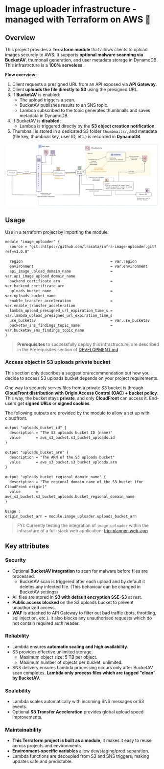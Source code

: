 # Image uploader infrastructure - managed with Terraform on AWS 🚧

## Overview

This project provides a **Terraform module** that allows clients to upload images securely to AWS.
It supports **optional malware scanning via BucketAV**, thumbnail generation, and user metadata storage in DynamoDB.
This infrastrcture is a **100% serveless**.

**Flow overview:**

1. Client requests a presigned URL from an API exposed via **API Gateway**.
2. Client **uploads the file directly to S3** using the presigned URL.
3. If **BucketAV** is enabled:
   - The upload triggers a scan.
   - BucketAV publishes results to an SNS topic.
   - Lambda subscribed to the topic generates thumbnails and saves metadata in DynamoDB.
4. If BucketAV is **disabled**:
   - Lambda is triggered directly by the **S3 object creation notification**.
5. Thumbnail is stored in a dedicated S3 folder `thumbnails/`, and metadata (file key, thumbnail key, user ID, etc.) is recorded in **DynamoDB**.


<img src="docs/upload-image-infra.png" alt="image-uploader-infrastructure">

## Usage

Use in a terraform project by importing the module:

```text
module "image_uploader" {
  source = "git::https://github.com/lrasata/infra-image-uploader.git?ref=v1.0.0"

  region                                        = var.region
  environment                                   = var.environment
  api_image_upload_domain_name                  = var.api_image_upload_domain_name
  backend_certificate_arn                       = var.backend_certificate_arn
  uploads_bucket_name                           = var.uploads_bucket_name
  enable_transfer_acceleration                  = var.enable_transfer_acceleration
  lambda_upload_presigned_url_expiration_time_s = var.lambda_upload_presigned_url_expiration_time_s
  use_bucketav                                  = var.use_bucketav
  bucketav_sns_findings_topic_name              = var.bucketav_sns_findings_topic_name
}
```
>
> **Prerequisites** to successfully deploy this infrastructure, are described in the Prerequisites section of [DEVELOPMENT.md](DEVELOPMENT.md)
>

### Access object in S3 uploads private bucket

This section only describes a suggestion/recommendation but how you decide to access S3 uploads bucket depends on your project requirements.

One way to securely serves files from a private S3 bucket is through **CloudFront distribution with Origin Access Control (OAC) + bucket policy**. This way, the bucket stays **private**, and only **CloudFront** can access it. End-users get **signed URLs** or **signed cookies**.

The following outputs are provided by the module to allow a set up with cloudfront.

````text
output "uploads_bucket_id" {
  description = "The S3 uploads bucket ID (name)"
  value       = aws_s3_bucket.s3_bucket_uploads.id
}

output "uploads_bucket_arn" {
  description = "The ARN of the S3 uploads bucket"
  value       = aws_s3_bucket.s3_bucket_uploads.arn
}

output "uploads_bucket_regional_domain_name" {
  description = "The regional domain name of the S3 bucket (for CloudFront origin)"
  value       = aws_s3_bucket.s3_bucket_uploads.bucket_regional_domain_name
}

Usage : 
origin_bucket_arn = module.image_uploader.uploads_bucket_arn
````

> FYI: Currently testing the integration of `image-uploader` within the infrascture of a full-stack web application: [trip-planner-web-app](https://github.com/lrasata/infra-trip-planner-webapp)

## Key attributes

### Security

- Optional **BucketAV integration** to scan for malware before files are processed.
  - BucketAV scan is triggered after each upload and by default it deletes any infected file. (This behaviour can be changed in BucketAV settings)
- All files are stored in **S3 with default encryption SSE-S3**  at rest.
- **Public access blocked** on the S3 uploads bucket to prevent unauthorized access.
- **WAF** is attached to API Gateway to filter out bad traffic (bots, throttling, sql injection, etc.). It also blocks any unauthorised requests which do not contain required auth header.

### Reliability

- Lambda ensures **automatic scaling and high availability**.
- S3 provides effective unlimited storage.
  - Maximum object size: 5 TB per object.
  - Maximum number of objects per bucket: unlimited.
- SNS delivery ensures Lambda processing occurs only after BucketAV scan completes. **Lambda only process files which are tagged "clean" by BucketAV.**

### Scalability

- Lambda scales automatically with incoming SNS messages or S3 events.
- Optional **S3 Transfer Acceleration** provides global upload speed improvements.

### Maintainability

- **This Terraform project is built as a module**, it makes it easy to reuse across projects and environments.
- **Environment-specific variables** allow dev/staging/prod separation.
- Lambda functions are decoupled from S3 and SNS triggers, making updates safe and predictable.
